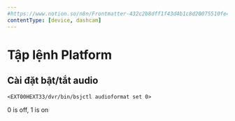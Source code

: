 ```yaml
---
#https://www.notion.so/n8n/Frontmatter-432c2b8dff1f43d4b1c8d20075510fe4
contentType: [device, dashcam]
---
```


# Tập lệnh Platform

## Cài đặt bật/tắt audio

```
<EXT00HEXT33/dvr/bin/bsjctl audioformat set 0>
```
0 is off, 1 is on
